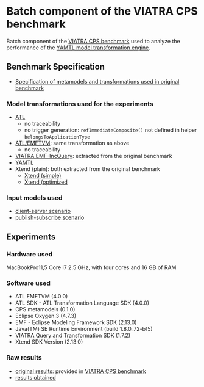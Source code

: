 # Batch component of the VIATRA CPS benchmark

Batch component of the [VIATRA CPS benchmark](https://github.com/viatra/viatra-cps-benchmark) used to analyze the performance of the [YAMTL model transformation engine](https://yamtl.github.io).

## Benchmark Specification

* [Specification of metamodels and transformations used in original benchmark](https://github.com/viatra/viatra-cps-benchmark/wiki/Benchmark-specification)

### Model transformations used for the experiments

* [ATL](https://github.com/yamtl/viatra-cps-batch-benchmark/blob/master/m2m.batch.data/atlFiles/Cps2Dep_atl.atl)
  * no traceability
  * no trigger generation: `refImmediateComposite()` not defined in helper `belongsToApplicationType`
* [ATL/EMFTVM](https://github.com/yamtl/viatra-cps-batch-benchmark/blob/master/m2m.batch.data/atlFiles/Cps2Dep.atl): same transformation as above
  * no traceability
* [VIATRA EMF-IncQuery](https://github.com/yamtl/viatra-cps-batch-benchmark/blob/master/m2m.batch.cps2dep.viatra.eiq/src/org/eclipse/viatra/examples/cps/xform/m2m/batch/eiq/CPS2DeploymentBatchTransformationEiq.xtend): extracted from the original benchmark
* [YAMTL](https://github.com/yamtl/viatra-cps-batch-benchmark/blob/master/m2m.batch.cps2dep.yamtl/src/main/java/cps2dep/yamtl/Cps2DepYAMTL.xtend)
* Xtend (plain): both extracted from the original benchmark
  * [Xtend (simple)](https://github.com/yamtl/viatra-cps-batch-benchmark/blob/master/m2m.batch.cps2dep.xtend.plugin/src/org/eclipse/viatra/examples/cps/xform/m2m/batch/simple/CPS2DeploymentBatchTransformationSimple.xtend)
  * [Xtend (optimized](https://github.com/yamtl/viatra-cps-batch-benchmark/blob/master/m2m.batch.cps2dep.xtend.plugin/src/org/eclipse/viatra/examples/cps/xform/m2m/batch/optimized/CPS2DeploymentBatchTransformationOptimized.xtend)

### Input models used

* [client-server scenario](./cps2dep/clientServer/cps/)
* [publish-subscribe scenario](./cps2dep/publishSubscribe/cps/)


## Experiments

### Hardware used

MacBookPro11,5 Core i7 2.5 GHz, with four cores and 16 GB of RAM

### Software used

* ATL EMFTVM (4.0.0)
* ATL SDK - ATL Transformation Language SDK (4.0.0)
* CPS metamodels (0.1.0)
* Eclipse Oxygen.3 (4.7.3) 
* EMF - Eclipse Modeling Framework SDK (2.13.0)
* Java(TM) SE Runtime Environment (build 1.8.0\_72-b15)
* VIATRA Query and Transformation SDK (1.7.2)
* Xtend SDK Version (2.13.0)

### Raw results

* [original results](experimental-results/XForm_CS_PS_Performance.xlsx): provided in [VIATRA CPS benchmark](https://github.com/viatra/viatra-cps-benchmark)
* [results obtained](./experimental-results/)